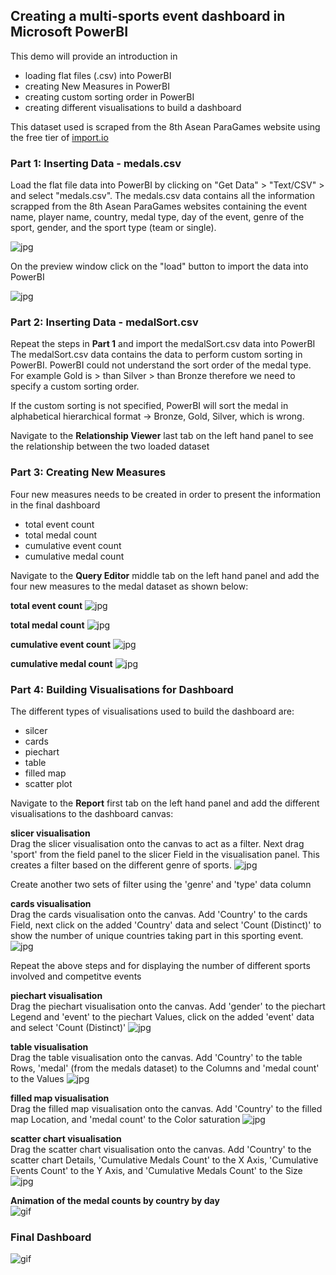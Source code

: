 ## Creating a multi-sports event dashboard in Microsoft PowerBI ##

This demo will provide an introduction in  
- loading flat files (.csv) into PowerBI 
- creating New Measures in PowerBI
- creating custom sorting order in PowerBI
- creating different visualisations to build a dashboard 

This dataset used is scraped from the 8th Asean ParaGames website using the free tier of [import.io](https://www.import.io/)  

### Part 1: Inserting Data - medals.csv ###

Load the flat file data into PowerBI by clicking on "Get Data" > "Text/CSV" > and select "medals.csv".
The medals.csv data contains all the information scrapped from the 8th Asean ParaGames websites containing the event name, player name, country, medal type, day of the event, genre of the sport, gender, and the sport type (team or single). 

![jpg](images/InsertData.jpg)

On the preview window click on the "load" button to import the data into PowerBI

![jpg](images/InsertData2.jpg)

### Part 2: Inserting Data - medalSort.csv ###

Repeat the steps in **Part 1** and import the medalSort.csv data into PowerBI
The medalSort.csv data contains the data to perform custom sorting in PowerBI. PowerBI could not understand the sort order of the medal type. For example Gold is > than Silver > than Bronze therefore we need to specify a custom sorting order.

If the custom sorting is not specified, PowerBI will sort the medal in alphabetical hierarchical format -> Bronze, Gold, Silver, which is wrong.

Navigate to the **Relationship Viewer** last tab on the left hand panel to see the relationship between the two loaded dataset

### Part 3: Creating New Measures ###

Four new measures needs to be created in order to present the information in the final dashboard
- total event count
- total medal count
- cumulative event count
- cumulative medal count 

Navigate to the **Query Editor** middle tab on the left hand panel and add the four new measures to the medal dataset as shown below:

**total event count**
![jpg](images/NewMeasure-EventCount.jpg)

**total medal count**
![jpg](images/NewMeasure-MedalCount.jpg)

**cumulative event count**
![jpg](images/NewMeasures-CumulativeEventCount.jpg)

**cumulative medal count**
![jpg](images/NewMeasures-CumulativeMedalCount.jpg)

### Part 4: Building Visualisations for Dashboard ###

The different types of visualisations used to build the dashboard are:
- silcer
- cards
- piechart
- table
- filled map
- scatter plot

Navigate to the **Report** first tab on the left hand panel and add the different visualisations to the dashboard canvas:

**slicer visualisation**<br/>
Drag the slicer visualisation onto the canvas to act as a filter. Next drag 'sport' from the field panel to the slicer Field in the visualisation panel. This creates a filter based on the different genre of sports. 
![jpg](images/Viz-slicer.jpg)

Create another two sets of filter using the 'genre' and 'type' data column

**cards visualisation**<br/>
Drag the cards visualisation onto the canvas. Add 'Country' to the cards Field, next click on the added 'Country' data and select 'Count (Distinct)' to show the number of unique countries taking part in this sporting event. 
![jpg](images/Viz-slicer.jpg)

Repeat the above steps and for displaying the number of different sports involved and competitve events

**piechart visualisation**<br/>
Drag the piechart visualisation onto the canvas. Add 'gender' to the piechart Legend and 'event' to the piechart Values, click on the added 'event' data and select 'Count (Distinct)'
![jpg](images/Viz-piechart.jpg)

**table visualisation**<br/>
Drag the table visualisation onto the canvas. Add 'Country' to the table Rows, 'medal' (from the medals dataset) to the Columns and 'medal count' to the Values
![jpg](images/Viz-table.jpg)

**filled map visualisation**<br/>
Drag the filled map visualisation onto the canvas. Add 'Country' to the filled map Location, and 'medal count' to the Color saturation
![jpg](images/Viz-filledmap.jpg)

**scatter chart visualisation**<br/>
Drag the scatter chart visualisation onto the canvas. Add 'Country' to the scatter chart Details, 'Cumulative Medals Count' to the X Axis, 'Cumulative Events Count' to the Y Axis, and 'Cumulative Medals Count' to the Size
![jpg](images/Viz-scatter.jpg)

**Animation of the medal counts by country by day**<br/>
![gif](images/Cumulate-Medals.gif)

### Final Dashboard ###
![gif](images/FinalDashboard.jpg)
